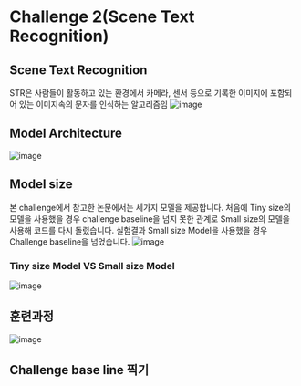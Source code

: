 # Challenge 2(Scene Text Recognition)

## Scene Text Recognition
STR은 사람들이 활동하고 있는 환경에서 카메라, 센서 등으로 기록한 이미지에 포함되어 있는 이미지속의 문자를 인식하는 알고리즘임 
![image](https://user-images.githubusercontent.com/71881396/143402753-3bbf9256-59fa-48a6-9a5b-63ab65f2fa83.png)


## Model Architecture
![image](https://user-images.githubusercontent.com/71881396/143402185-f9961afe-ddd9-4eb4-bb2e-ba319c2c8f1b.png)

## Model size
본 challenge에서 참고한 논문에서는 세가지 모델을 제공합니다. 
처음에 Tiny size의 모델을 사용했을 경우 challenge baseline을 넘지 못한 관계로 Small size의 모델을 사용해 코드를 다시 돌렸습니다. 
실험결과 Small size Model을 사용했을 경우 Challenge baseline을 넘었습니다. 
![image](https://user-images.githubusercontent.com/71881396/143402222-db47a5b6-541e-490a-b5bf-c89a60f7f678.png)
### Tiny size Model VS Small size Model
![image](https://user-images.githubusercontent.com/71881396/143402632-d50be64a-0f42-44f7-bb34-e669438cb030.png)


## 훈련과정
![image](https://user-images.githubusercontent.com/71881396/143402506-fb3e1140-93f9-42c4-900b-eb1c0c28e0fa.png)

## Challenge base line 찍기 
